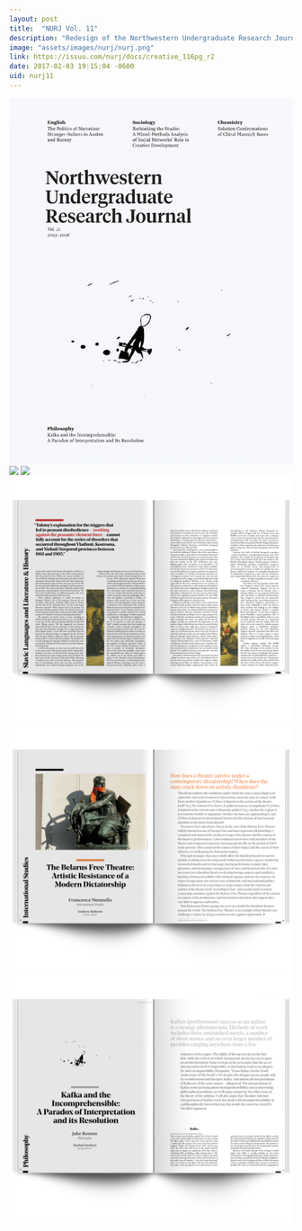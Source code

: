 ```yaml
---
layout: post
title:  "NURJ Vol. 11"
description: "Redesign of the Northwestern Undergraduate Research Journal."
image: "assets/images/nurj/nurj.png"
link: https://issuu.com/nurj/docs/creative_116pg_r2
date: 2017-02-03 19:15:04 -0600
uid: nurj11
---
```

![](/assets/images/nurj/nurj.png)
![](/assets/images/nurj/spread-1.png)
![](/assets/images/nurj/spread-2.png)
![](/assets/images/nurj/spread-3.png)
![](/assets/images/nurj/spread-4.png)
![](/assets/images/nurj/spread-5.png)
